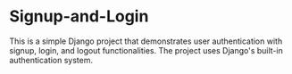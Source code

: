 # Signup-and-Login
This is a simple Django project that demonstrates user authentication with signup, login, and logout functionalities. The project uses Django's built-in authentication system.

